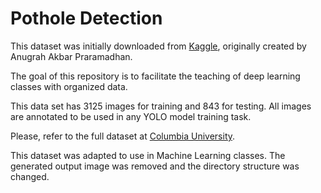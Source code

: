 # Pothole Detection

This dataset was initially downloaded from [Kaggle](https://www.kaggle.com/datasets/anugrahakbar/potholes-detection-for-yolov4), originally created by Anugrah Akbar Praramadhan.

The goal of this repository is to facilitate the teaching of deep learning classes with organized data.

This data set has 3125 images for training and 843 for testing. All images are annotated to be used in any YOLO model training task.

Please, refer to the full dataset at [Columbia University](https://www.cs.columbia.edu/CAVE/software/softlib/coil-100.php).

This dataset was adapted to use in Machine Learning classes. The generated output image was removed and the directory structure was changed.
